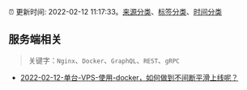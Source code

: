 :alarm_clock: 更新时间: 2022-02-12 11:17:33。[来源分类](../README.md)、[标签分类](../TAGS.md)、[时间分类](../TIMELINE.md)

## 服务端相关


> 关键字：`Nginx`、`Docker`、`GraphQL`、`REST`、`gRPC`



- [2022-02-12-单台-VPS-使用-docker，如何做到不间断平滑上线呢？](https://www.v2ex.com/t/833397) 